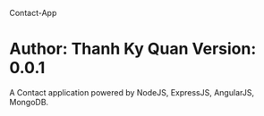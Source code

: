 Contact-App 

Author: Thanh Ky Quan
Version: 0.0.1
===========

A Contact application powered by NodeJS, ExpressJS, AngularJS, MongoDB. 
